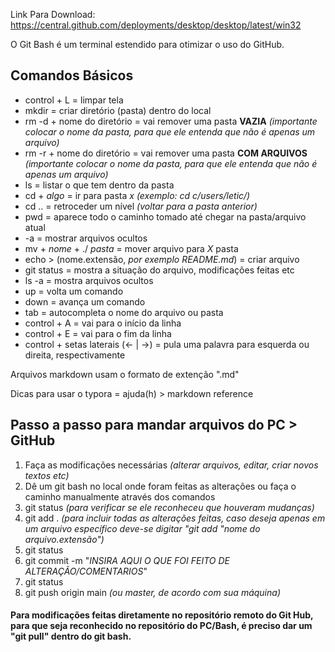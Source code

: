 Link Para Download: https://central.github.com/deployments/desktop/desktop/latest/win32

O Git Bash é um terminal estendido para otimizar o uso do GitHub.



## Comandos Básicos

- control + L = limpar tela
- mkdir = criar diretório (pasta) dentro do local
- rm -d + nome do diretório = vai remover uma pasta **VAZIA** 
  *(importante colocar o nome da pasta, para que ele entenda que não é apenas um arquivo)*
- rm -r + nome do diretório = vai remover uma pasta **COM ARQUIVOS** 
  *(importante colocar o nome da pasta, para que ele entenda que não é apenas um arquivo)*
- ls = listar o que tem dentro da pasta
- cd + *algo* = ir para pasta *x* *(exemplo: cd c/users/letic/)*
- cd .. = retroceder um nível *(voltar para a pasta anterior)*
- pwd = aparece todo o caminho tomado até chegar na pasta/arquivo atual
- -a = mostrar arquivos ocultos
- mv + *nome* + ./ *pasta* = mover arquivo para *X* pasta
- echo > (nome.extensão, *por exemplo README.md*) = criar arquivo
- git status = mostra a situação do arquivo, modificações feitas etc
- ls -a = mostra arquivos ocultos
- up = volta um comando
- down = avança um comando
- tab = autocompleta o nome do arquivo ou pasta
- control + A = vai para o início da linha
- control + E = vai para o fim da linha
- control + setas laterais (<- | ->) = pula uma palavra para esquerda ou direita, respectivamente

Arquivos markdown usam o formato de extenção ".md"

Dicas para usar o typora = ajuda(h) > markdown reference



## Passo a passo para mandar arquivos do PC > GitHub

1. Faça as modificações necessárias *(alterar arquivos, editar, criar novos textos etc)*
2. Dê um git bash no local onde foram feitas as alterações ou faça o caminho manualmente através dos comandos
3. git status *(para verificar se ele reconheceu que houveram mudanças)*
4. git add . *(para incluir todas as alterações feitas, caso deseja apenas em um arquivo específico deve-se digitar "git add "nome do arquivo.extensão")*
5. git status
6. git commit -m "*INSIRA AQUI O QUE FOI FEITO DE ALTERAÇÃO/COMENTARIOS*"
7. git status
8. git push origin main *(ou master, de acordo com sua máquina)*



#### Para modificações feitas diretamente no repositório remoto do Git Hub, para que seja reconhecido no repositório do PC/Bash, é preciso dar um "git pull" dentro do git bash.
